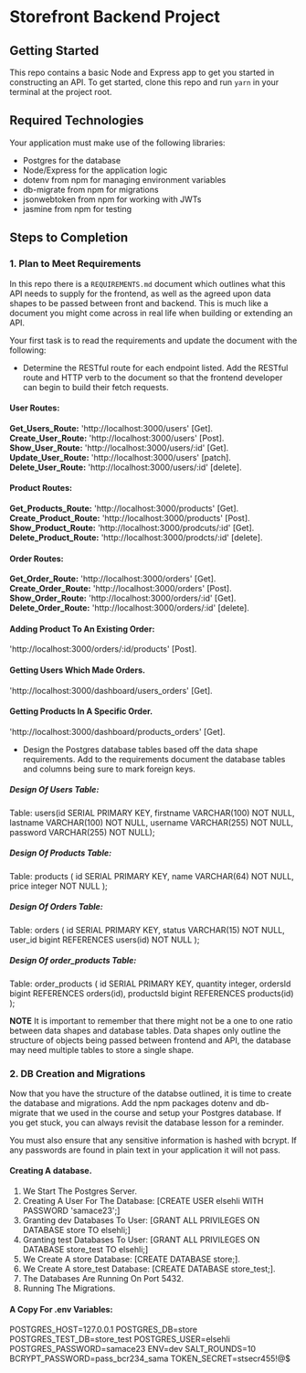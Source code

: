 # Storefront Backend Project

## Getting Started

This repo contains a basic Node and Express app to get you started in constructing an API. To get started, clone this repo and run `yarn` in your terminal at the project root.

## Required Technologies

Your application must make use of the following libraries:

- Postgres for the database
- Node/Express for the application logic
- dotenv from npm for managing environment variables
- db-migrate from npm for migrations
- jsonwebtoken from npm for working with JWTs
- jasmine from npm for testing

## Steps to Completion

### 1. Plan to Meet Requirements

In this repo there is a `REQUIREMENTS.md` document which outlines what this API needs to supply for the frontend, as well as the agreed upon data shapes to be passed between front and backend. This is much like a document you might come across in real life when building or extending an API.

Your first task is to read the requirements and update the document with the following:

- Determine the RESTful route for each endpoint listed. Add the RESTful route and HTTP verb to the document so that the frontend developer can begin to build their fetch requests.

#### User Routes:

**Get_Users_Route:** 'http://localhost:3000/users' [Get].  
**Create_User_Route:** 'http://localhost:3000/users' [Post].  
**Show_User_Route:** 'http://localhost:3000/users/:id' [Get].  
**Update_User_Route:** 'http://localhost:3000/users' [patch].  
**Delete_User_Route:** 'http://localhost:3000/users/:id' [delete].

#### Product Routes:

**Get_Products_Route:** 'http://localhost:3000/products' [Get].  
**Create_Product_Route:** 'http://localhost:3000/products' [Post].  
**Show_Product_Route:** 'http://localhost:3000/prodcuts/:id' [Get].  
**Delete_Product_Route:** 'http://localhost:3000/prodcts/:id' [delete].

#### Order Routes:

**Get_Order_Route:** 'http://localhost:3000/orders' [Get].  
**Create_Order_Route:** 'http://localhost:3000/orders' [Post].  
**Show_Order_Route:** 'http://localhost:3000/orders/:id' [Get].  
**Delete_Order_Route:** 'http://localhost:3000/orders/:id' [delete].

#### Adding Product To An Existing Order:

'http://localhost:3000/orders/:id/products' [Post].

#### Getting Users Which Made Orders.

'http://localhost:3000/dashboard/users_orders' [Get].

#### Getting Products In A Specific Order.

'http://localhost:3000/dashboard/products_orders' [Get].

- Design the Postgres database tables based off the data shape requirements. Add to the requirements document the database tables and columns being sure to mark foreign keys.

##### Design Of Users Table:

Table: users(id SERIAL PRIMARY KEY, firstname VARCHAR(100) NOT NULL, lastname VARCHAR(100) NOT NULL, username VARCHAR(255) NOT NULL, password VARCHAR(255) NOT NULL);

##### Design Of Products Table:

Table: products (
id SERIAL PRIMARY KEY,
name VARCHAR(64) NOT NULL,
price integer NOT NULL
);

##### Design Of Orders Table:

Table: orders (
id SERIAL PRIMARY KEY,
status VARCHAR(15) NOT NULL,
user_id bigint REFERENCES users(id) NOT NULL
);

##### Design Of order_products Table:

Table: order_products (
id SERIAL PRIMARY KEY,
quantity integer,
ordersId bigint REFERENCES orders(id),
productsId bigint REFERENCES products(id)
);

**NOTE** It is important to remember that there might not be a one to one ratio between data shapes and database tables. Data shapes only outline the structure of objects being passed between frontend and API, the database may need multiple tables to store a single shape.

### 2. DB Creation and Migrations

Now that you have the structure of the databse outlined, it is time to create the database and migrations. Add the npm packages dotenv and db-migrate that we used in the course and setup your Postgres database. If you get stuck, you can always revisit the database lesson for a reminder.

You must also ensure that any sensitive information is hashed with bcrypt. If any passwords are found in plain text in your application it will not pass.

#### Creating A database.

1. We Start The Postgres Server.
2. Creating A User For The Database: [CREATE USER elsehli WITH PASSWORD 'samace23';]
3. Granting dev Databases To User: [GRANT ALL PRIVILEGES ON DATABASE store TO elsehli;]
4. Granting test Databases To User: [GRANT ALL PRIVILEGES ON DATABASE store_test TO elsehli;]
5. We Create A store Database: [CREATE DATABASE store;].
6. We Create A store_test Database: [CREATE DATABASE store_test;].
7. The Databases Are Running On Port 5432.
7. Running The Migrations.

#### A Copy For .env Variables:

POSTGRES_HOST=127.0.0.1
POSTGRES_DB=store
POSTGRES_TEST_DB=store_test
POSTGRES_USER=elsehli
POSTGRES_PASSWORD=samace23
ENV=dev
SALT_ROUNDS=10
BCRYPT_PASSWORD=pass_bcr234_sama
TOKEN_SECRET=stsecr455!@$
